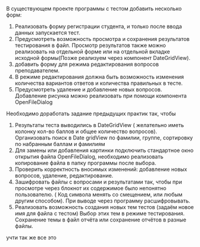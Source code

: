 В существующем проекте программы с тестом добавить несколько форм:

1. Реализовать форму регистрации студента,  и только после ввода данных запускается тест.
2. Предусмотреть возможность просмотра  и сохранения результатов тестирования в файл. Просмотр результатов также можно реализовать на отдельной форме или на отдельной вкладке исходной формы(Позже реализуем через компонент DateGridView).
3. добавить форму для режима редактирования вопросов преподавателем. 
4. В режиме редактирования должна быть возможность изменения количества вариантов ответов и количества правильных в тесте. 
5. Предусмотреть удаление и добавление новых вопросов. Добавление рисунка можно реализовать при помощи компонента OpenFileDialog

Необходимо доработать задание предыдущих практик так, чтобы
1. Результаты теста выводились в DateGridView ( желательно иметь колонку кол-во баллов и общее количество вопросов). Организовать поиск в Date gridView по фамилии, группе, сортировку по набранным баллам и фамилиям
2. Для замены или добавления картинки подключить стандартное окно открытия файла OpenFileDialog, необходимо реализовать копирование файла в папку программы после выбора.
3. Проверить корректность вносимых изменений: добавление новых вопросов, удаление, редактирование.
4. Зашифровать файлы с вопросами и результатами так, чтобы при просмотре через блокнот их содержимое было непонятно пользователю. ( Код символа менять со смещением, или любым другим способом). При выводе через программу расшифровывать.
5. Реализовать возможность создания новых тем тестов (задаём новое имя для файла с тестом) Выбор этих тем в режиме тестирования. Сохранение темы в файл отчёта или сохранение отчётов в разные файлы.

учти так же все это
